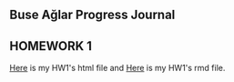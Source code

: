 
## Buse Ağlar Progress Journal

## HOMEWORK 1

[Here](hw1/hw1_buseaglar.html) is my HW1's html file and [Here](hw1/hw1_buseaglar.Rmd) is my HW1's rmd file. 

